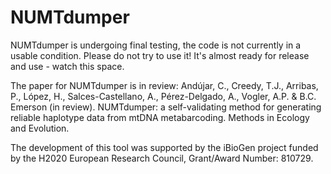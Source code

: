 # NUMTdumper
NUMTdumper is undergoing final testing, the code is not currently in a usable condition. Please do not try to use it!
It's almost ready for release and use - watch this space.

The paper for NUMTdumper is in review:  Andújar, C., Creedy, T.J., Arribas, P., López, H., Salces-Castellano, A., Pérez-Delgado, A., Vogler, A.P. & B.C. Emerson (in review). NUMTdumper: a self-validating method for generating reliable haplotype data from mtDNA metabarcoding. Methods in Ecology and Evolution.

The development of this tool was supported by the iBioGen project funded by the H2020 European Research Council, Grant/Award Number: 810729.
